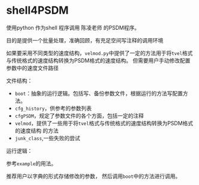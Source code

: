 # shell4PSDM

使用python 作为shell 程序调用 陈凌老师 的PSDM程序。

目的是提供一个批量处理，准确回顾，有充足空间写注释的调用环境

如果要采用不同类型的速度结构，`velmod.py`中提供了一定的方法用于将`tvel`格式与传统格式的速度结构转换为PSDM格式的速度结构。
但需要用户手动修改配置参数中的速度文件路径

文件结构：

* `boot`：抽象的运行逻辑。包括写、备份参数文件，根据运行的方法写配置方法。
* `cfg_history`，供参考的参数列表
* `cfgPSDM`，规定了参数文件的各个方面，包括一定的注释
* `velmod`，提供了一些用于将`tvel`格式与传统格式的速度结构转换为PSDM格式的速度结构 的方法
* `junk_class`,一些失败的尝试

运行逻辑：

参考`example`的用法。

推荐用户以字典的形式存储修改的参数，
然后调用`boot`中的方法进行调用。